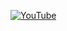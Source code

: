 [![YouTube](https://img.shields.io/badge/-YouTube-FF0000?style=social&logo=youtube&logoColor=white)](https://www.youtube.com/channel/UCeA22MjbnroVywVLC6z8oug)
